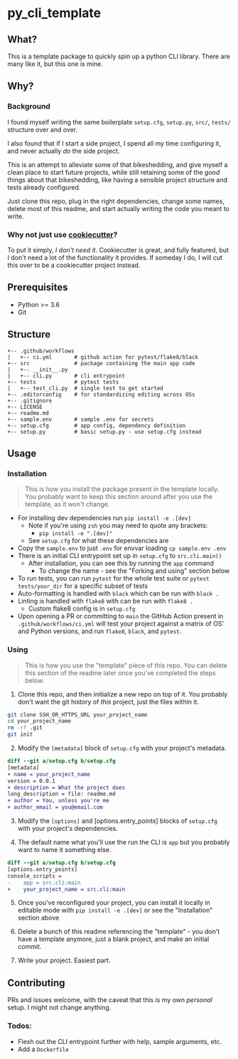 # py_cli_template

## What?

This is a template package to quickly spin up a python CLI library. There are many like it, but this one is mine.

## Why?

### Background

I found myself writing the same boilerplate `setup.cfg`, `setup.py`, `src/`, `tests/` structure over and over.

I also found that if I start a side project, I spend all my time configuring it, and never actually _do_ the side project.

This is an attempt to alleviate some of that bikeshedding, and give myself a clean place to start future projects, while still retaining some of the _good_ things about that bikeshedding, like having a sensible project structure and tests already configured.

Just clone this repo, plug in the right dependencies, change some names, delete most of this readme, and start actually writing the code you meant to write.

### Why not just use [cookiecutter](https://github.com/cookiecutter/cookiecutter)?

To put it simply, _I don't need it_. Cookiecutter is great, and fully featured, but I don't need a lot of the functionality it provides.
If someday I do, I will cut this over to be a cookiecutter project instead.

## Prerequisites

* Python >= 3.6
* Git

## Structure

```
+-- .github/workflows
|   +-- ci.yml       # github action for pytest/flake8/black
+-- src              # package containing the main app code
|   +-- __init__.py
|   +-- cli.py       # cli entrypoint
+-- tests            # pytest tests
|   +-- test_cli.py  # single test to get started
+-- .editorconfig    # for standardizing editing across OSs
+-- .gitignore
+-- LICENSE
+-- readme.md
+-- sample.env       # sample .env for secrets
+-- setup.cfg        # app config, dependency definition
+-- setup.py         # basic setup.py - use setup.cfg instead
```

## Usage

### Installation

> This is how you install the package present in the template locally. You probably want to keep this section around after you use the template, as it won't change.

* For installing dev dependencies run `pip install -e .[dev]`
  * Note if you're using `zsh` you may need to quote any brackets:
    * `pip install -e ".[dev]"`
  * See `setup.cfg` for what these dependencies are
* Copy the `sample.env` to just `.env` for envvar loading
  `cp sample.env .env`
* There is an initial CLI entrypoint set up in `setup.cfg` to `src.cli.main()`
  * After installation, you can see this by running the `app` command
    * To change the name - see the "Forking and using" section below
* To run tests, you can run `pytest` for the whole test suite or `pytest tests/your_dir` for a specific subset of tests
* Auto-formatting is handled with `black` which can be run with `black .`
* Linting is handled with `flake8` with can be run with `flake8 .`
  * Custom flake8 config is in `setup.cfg`
* Upon opening a PR or committing to `main` the GitHub Action present in `.github/workflows/ci.yml` will test your project against a matrix of OS' and Python versions, and run `flake8`, `black`, and `pytest`.

### Using

> This is how you use the "template" piece of this repo. You can delete this section of the readme later once you've completed the steps below.

1. Clone this repo, and then initialize a new repo on top of it.
You probably don't want the git history of _this_ project, just the files within it.
```bash
git clone SSH_OR_HTTPS_URL your_project_name
cd your_project_name
rm -rf .git
git init
```

2. Modify the `[metadata]` block of `setup.cfg` with your project's metadata.
```diff
diff --git a/setup.cfg b/setup.cfg
[metadata]
+ name = your_project_name
version = 0.0.1
+ description = What the project does
long_description = file: readme.md
+ author = You, unless you're me
+ author_email = you@email.com
```

3. Modify the `[options]` and [options.entry_points] blocks of `setup.cfg` with your project's dependencies.

4. The default name what you'll use the run the CLI is `app` but you probably want to name it something else.

```diff
diff --git a/setup.cfg b/setup.cfg
[options.entry_points]
console_scripts =
-    app = src.cli:main
+    your_project_name = src.cli:main
```

5. Once you've reconfigured your project, you can install it locally in editable mode with `pip install -e .[dev]` or see the "Installation" section above

6. Delete a bunch of this readme referencing the "template" - you don't have a template anymore, just a blank project, and make an initial commit.

7. Write your project. Easiest part.

## Contributing

PRs and issues welcome, with the caveat that this is my own _personal_ setup. I might not change anything.

### Todos:
* Flesh out the CLI entrypoint further with help, sample arguments, etc.
* Add a `Dockerfile`
